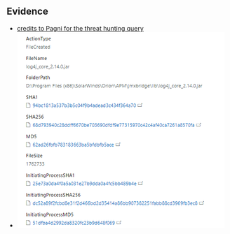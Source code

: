 ## Evidence
- [credits to Pagni for the threat hunting query](https://github.com/Pagni/Azure-Sentinel)
- ![image](../components/SolarwindsOrion/ExampleOfVulnerableJarInSolarwindsOrion.png)
